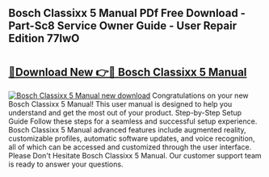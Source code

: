 ## Bosch Classixx 5 Manual PDf Free Download - Part-Sc8 Service Owner Guide - User Repair Edition 77lwO

# <h2><a href="http://cf12.oget.top/?id=Bosch+Classixx+5+Manual">🔗Download New 👉🔴 Bosch Classixx 5 Manual</a></h2>

[![Bosch Classixx 5 Manual new download](https://i.imgur.com/5g1atiW.png)](http://cf12.oget.top/?id=Bosch+Classixx+5+Manual)
Congratulations on your new Bosch Classixx 5 Manual! This user manual is designed to help you understand and get the most out of your product. Step-by-Step Setup Guide Follow these steps for a seamless and successful setup experience. Bosch Classixx 5 Manual advanced features include augmented reality, customizable profiles, automatic software updates, and voice recognition, all of which can be accessed and customized through the user interface. Please Don't Hesitate Bosch Classixx 5 Manual. Our customer support team is ready to answer your questions.
